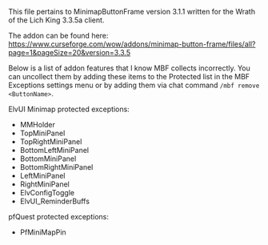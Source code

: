 This file pertains to MinimapButtonFrame version 3.1.1 written for the Wrath of the Lich King 3.3.5a client.

The addon can be found here: https://www.curseforge.com/wow/addons/minimap-button-frame/files/all?page=1&pageSize=20&version=3.3.5

Below is a list of addon features that I know MBF collects incorrectly. You can uncollect them by adding these items to the Protected list in the MBF Exceptions settings menu or by adding them via chat command `/mbf remove <ButtonName>`.

ElvUI Minimap protected exceptions:
- MMHolder
- TopMiniPanel
- TopRightMiniPanel
- BottomLeftMiniPanel
- BottomMiniPanel
- BottomRightMiniPanel
- LeftMiniPanel
- RightMiniPanel
- ElvConfigToggle
- ElvUI_ReminderBuffs

pfQuest protected exceptions:
- PfMiniMapPin
